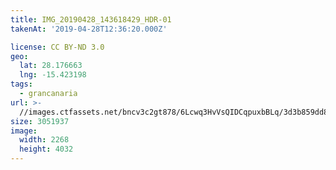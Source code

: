 ```yaml
---
title: IMG_20190428_143618429_HDR-01
takenAt: '2019-04-28T12:36:20.000Z'

license: CC BY-ND 3.0
geo:
  lat: 28.176663
  lng: -15.423198
tags:
  - grancanaria
url: >-
  //images.ctfassets.net/bncv3c2gt878/6Lcwq3HvVsQIDCqpuxbBLq/3d3b859dd865fef0f685aed8304e3c9f/img_20190428_143618429_hdr-01_40936556083_o
size: 3051937
image:
  width: 2268
  height: 4032
---
```


